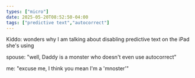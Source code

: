 ```yaml
---
types: ["micro"]
date: 2025-05-20T08:52:50-04:00
tags: ["predictive text","autocorrect"]
---
```

Kiddo: wonders why I am talking about disabling predictive text on the iPad she's using

spouse: "well, Daddy is a monster who doesn't even use autocorrect"

me: "excuse me, I think you mean I'm a 'mnoster'"